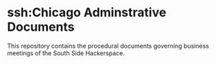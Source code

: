 # ssh:Chicago Adminstrative Documents #

This repository contains the procedural documents governing business meetings of the South Side Hackerspace.
